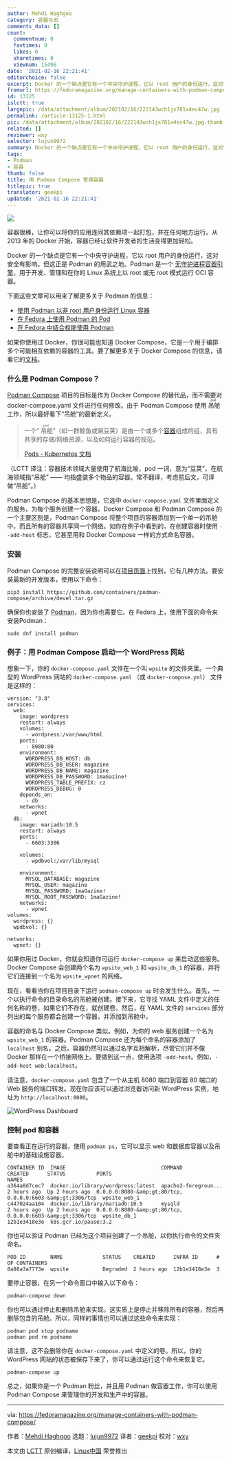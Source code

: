```yaml
---
author: Mehdi Haghgoo
category: 容器与云
comments_data: []
count:
  commentnum: 0
  favtimes: 0
  likes: 0
  sharetimes: 0
  viewnum: 15498
date: '2021-02-16 22:21:41'
editorchoice: false
excerpt: Docker 的一个缺点是它有一个中央守护进程，它以 root 用户的身份运行，这对安全有影响。但这正是 Podman 的用武之地。
fromurl: https://fedoramagazine.org/manage-containers-with-podman-compose/
id: 13125
islctt: true
largepic: /data/attachment/album/202102/16/222143wch1jx781x4ec47w.jpg
permalink: /article-13125-1.html
pic: /data/attachment/album/202102/16/222143wch1jx781x4ec47w.jpg.thumb.jpg
related: []
reviewer: wxy
selector: lujun9972
summary: Docker 的一个缺点是它有一个中央守护进程，它以 root 用户的身份运行，这对安全有影响。但这正是 Podman 的用武之地。
tags:
- Podman
- 容器
thumb: false
title: 用 Podman Compose 管理容器
titlepic: true
translator: geekpi
updated: '2021-02-16 22:21:41'
---
```


![](/data/attachment/album/202102/16/222143wch1jx781x4ec47w.jpg)


容器很棒，让你可以将你的应用连同其依赖项一起打包，并在任何地方运行。从 2013 年的 Docker 开始，容器已经让软件开发者的生活变得更加轻松。


Docker 的一个缺点是它有一个中央守护进程，它以 root 用户的身份运行，这对安全有影响。但这正是 Podman 的用武之地。Podman 是一个 [无守护进程容器引擎](https://podman.io)，用于开发、管理和在你的 Linux 系统上以 root 或无 root 模式运行 OCI 容器。


下面这些文章可以用来了解更多关于 Podman 的信息：


* [使用 Podman 以非 root 用户身份运行 Linux 容器](/article-10156-1.html)
* [在 Fedora 上使用 Podman 的 Pod](https://fedoramagazine.org/podman-pods-fedora-containers/)
* [在 Fedora 中结合权能使用 Podman](/article-12859-1.html)


如果你使用过 Docker，你很可能也知道 Docker Compose，它是一个用于编排多个可能相互依赖的容器的工具。要了解更多关于 Docker Compose 的信息，请看它的[文档](https://docs.docker.com/compose/)。


### 什么是 Podman Compose？


[Podman Compose](https://github.com/containers/podman-compose) 项目的目标是作为 Docker Compose 的替代品，而不需要对 docker-compose.yaml 文件进行任何修改。由于 Podman Compose 使用<ruby> 吊舱 <rt>  pod </rt></ruby> 工作，所以最好看下“吊舱”的最新定义。



> 
> 一个“<ruby> 吊舱 <rt>  pod </rt></ruby> ”（如一群鲸鱼或豌豆荚）是由一个或多个[容器](https://kubernetes.io/docs/concepts/containers/)组成的组，具有共享的存储/网络资源，以及如何运行容器的规范。
> 
> 
> [Pods - Kubernetes 文档](https://kubernetes.io/docs/concepts/workloads/pods/)
> 
> 
> 


（LCTT 译注：容器技术领域大量使用了航海比喻，pod 一词，意为“豆荚”，在航海领域指“吊舱” —— 均指盛装多个物品的容器。常不翻译，考虑前后文，可译做“吊舱”。）


Podman Compose 的基本思想是，它选中 `docker-compose.yaml` 文件里面定义的服务，为每个服务创建一个容器。Docker Compose 和 Podman Compose 的一个主要区别是，Podman Compose 将整个项目的容器添加到一个单一的吊舱中，而且所有的容器共享同一个网络。如你在例子中看到的，在创建容器时使用 `--add-host` 标志，它甚至用和 Docker Compose 一样的方式命名容器。


### 安装


Podman Compose 的完整安装说明可以在[项目页面](https://github.com/containers/podman-compose)上找到，它有几种方法。要安装最新的开发版本，使用以下命令：



```
pip3 install https://github.com/containers/podman-compose/archive/devel.tar.gz

```

确保你也安装了 [Podman](https://podman.io/getting-started/installation)，因为你也需要它。在 Fedora 上，使用下面的命令来安装Podman：



```
sudo dnf install podman

```

### 例子：用 Podman Compose 启动一个 WordPress 网站


想象一下，你的 `docker-compose.yaml` 文件在一个叫 `wpsite` 的文件夹里。一个典型的 WordPress 网站的 `docker-compose.yaml` （或 `docker-compose.yml`） 文件是这样的：



```
version: "3.8"
services:
  web:
    image: wordpress
    restart: always
    volumes:
      - wordpress:/var/www/html
    ports:
      - 8080:80
    environment:
      WORDPRESS_DB_HOST: db
      WORDPRESS_DB_USER: magazine
      WORDPRESS_DB_NAME: magazine
      WORDPRESS_DB_PASSWORD: 1maGazine!
      WORDPRESS_TABLE_PREFIX: cz
      WORDPRESS_DEBUG: 0
    depends_on:
      - db
    networks:
      - wpnet
  db:
    image: mariadb:10.5
    restart: always
    ports:
      - 6603:3306

    volumes:
      - wpdbvol:/var/lib/mysql

    environment:
      MYSQL_DATABASE: magazine
      MYSQL_USER: magazine
      MYSQL_PASSWORD: 1maGazine!
      MYSQL_ROOT_PASSWORD: 1maGazine!
    networks:
      - wpnet
volumes:
  wordpress: {}
  wpdbvol: {}

networks:
  wpnet: {}

```

如果你用过 Docker，你就会知道你可运行 `docker-compose up` 来启动这些服务。Docker Compose 会创建两个名为 `wpsite_web_1` 和 `wpsite_db_1` 的容器，并将它们连接到一个名为 `wpsite_wpnet` 的网络。


现在，看看当你在项目目录下运行 `podman-compose up` 时会发生什么。首先，一个以执行命令的目录命名的吊舱被创建。接下来，它寻找 YAML 文件中定义的任何名称的卷，如果它们不存在，就创建卷。然后，在 YAML 文件的 `services` 部分列出的每个服务都会创建一个容器，并添加到吊舱中。


容器的命名与 Docker Compose 类似。例如，为你的 web 服务创建一个名为 `wpsite_web_1` 的容器。Podman Compose 还为每个命名的容器添加了 `localhost` 别名。之后，容器仍然可以通过名字互相解析，尽管它们并不像 Docker 那样在一个桥接网络上。要做到这一点，使用选项 `-add-host`。例如，`-add-host web:localhost`。


请注意，`docker-compose.yaml` 包含了一个从主机 8080 端口到容器 80 端口的 Web 服务的端口转发。现在你应该可以通过浏览器访问新 WordPress 实例，地址为 `http://localhost:8080`。


![WordPress Dashboard](/data/attachment/album/202102/16/222143atcbb6hh8e77h7cl.png)


### 控制 pod 和容器


要查看正在运行的容器，使用 `podman ps`，它可以显示 web 和数据库容器以及吊舱中的基础设施容器。



```
CONTAINER ID  IMAGE                               COMMAND               CREATED      STATUS          PORTS                                         NAMES
a364a8d7cec7  docker.io/library/wordpress:latest  apache2-foregroun...  2 hours ago  Up 2 hours ago  0.0.0.0:8080-&amp;gt;80/tcp, 0.0.0.0:6603-&amp;gt;3306/tcp  wpsite_web_1
c447024aa104  docker.io/library/mariadb:10.5      mysqld                2 hours ago  Up 2 hours ago  0.0.0.0:8080-&amp;gt;80/tcp, 0.0.0.0:6603-&amp;gt;3306/tcp  wpsite_db_1
12b1e3418e3e  k8s.gcr.io/pause:3.2

```

你也可以验证 Podman 已经为这个项目创建了一个吊舱，以你执行命令的文件夹命名。



```
POD ID        NAME             STATUS    CREATED      INFRA ID      # OF CONTAINERS
8a08a3a7773e  wpsite           Degraded  2 hours ago  12b1e3418e3e  3

```

要停止容器，在另一个命令窗口中输入以下命令：



```
podman-compose down

```

你也可以通过停止和删除吊舱来实现。这实质上是停止并移除所有的容器，然后再删除包含的吊舱。所以，同样的事情也可以通过这些命令来实现：



```
podman pod stop podname
podman pod rm podname

```

请注意，这不会删除你在 `docker-compose.yaml` 中定义的卷。所以，你的 WordPress 网站的状态被保存下来了，你可以通过运行这个命令来恢复它。



```
podman-compose up

```

总之，如果你是一个 Podman 粉丝，并且用 Podman 做容器工作，你可以使用 Podman Compose 来管理你的开发和生产中的容器。




---


via: <https://fedoramagazine.org/manage-containers-with-podman-compose/>


作者：[Mehdi Haghgoo](https://fedoramagazine.org/author/powergame/) 选题：[lujun9972](https://github.com/lujun9972) 译者：[geekpi](https://github.com/geekpi) 校对：[wxy](https://github.com/wxy)


本文由 [LCTT](https://github.com/LCTT/TranslateProject) 原创编译，[Linux中国](https://linux.cn/) 荣誉推出